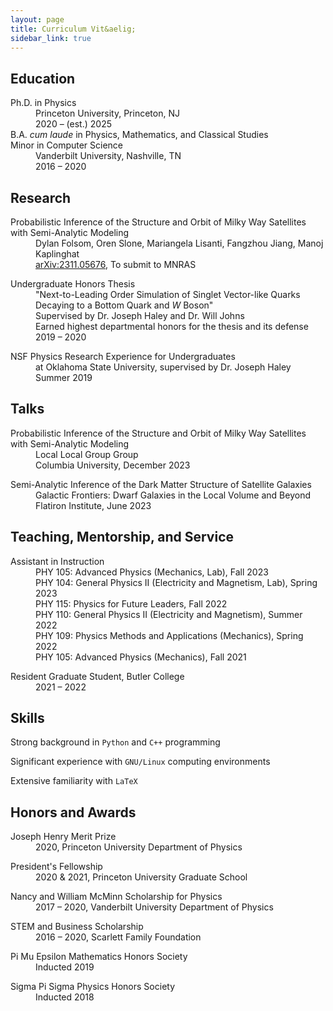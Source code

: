 ```yaml
---
layout: page
title: Curriculum Vit&aelig;
sidebar_link: true
---
```


## Education
<dl>
  <dt>Ph.D. in Physics</dt>
  <dd>Princeton University, Princeton, NJ<br> 2020 &ndash; (est.) 2025</dd>

  <dt>B.A. <em>cum laude</em> in Physics, Mathematics, and Classical Studies<br>Minor in Computer Science</dt>
  <dd>Vanderbilt University, Nashville, TN <br> 2016 &ndash; 2020</dd>
</dl>

## Research
<dl>
  <dt>Probabilistic Inference of the Structure and Orbit of Milky Way Satellites with Semi-Analytic Modeling</dt>
  <dd>Dylan Folsom, Oren Slone, Mariangela Lisanti, Fangzhou Jiang, Manoj Kaplinghat<br> 
    <a href="https://ui.adsabs.harvard.edu/abs/2023arXiv231105676F/abstract">arXiv:2311.05676</a>, To submit to MNRAS </dd>
</dl>

<dl>
  <dt>Undergraduate Honors Thesis</dt>
  <dd>"Next-to-Leading Order Simulation of Singlet Vector-like Quarks Decaying to a Bottom Quark and <em>W</em> Boson" <br> 
    Supervised by Dr.&nbsp;Joseph Haley and Dr.&nbsp;Will Johns <br> 
    Earned highest departmental honors for the thesis and its defense <br>
  2019 &ndash; 2020</dd>
</dl>

<dl>
  <dt>NSF Physics Research Experience for Undergraduates</dt>
  <dd>at Oklahoma State University, supervised by Dr.&nbsp;Joseph Haley <br> Summer 2019</dd>
</dl>

## Talks
<dl>
  <dt>Probabilistic Inference of the Structure and Orbit of Milky Way Satellites with Semi-Analytic Modeling</dt>
  <dd>Local Local Group Group <br>
    Columbia University, December 2023</dd>
</dl>

<dl>
  <dt>Semi-Analytic Inference of the Dark Matter Structure of Satellite Galaxies</dt>
  <dd>Galactic Frontiers: Dwarf Galaxies in the Local Volume and Beyond <br>
    Flatiron Institute, June 2023</dd>
</dl>

## Teaching, Mentorship, and Service
<dl>
  <dt>Assistant in Instruction</dt>
  <dd>PHY 105: Advanced Physics (Mechanics, Lab), Fall 2023</dd>
  <dd>PHY 104: General Physics II (Electricity and Magnetism, Lab), Spring 2023</dd>
  <dd>PHY 115: Physics for Future Leaders, Fall 2022</dd>
  <dd>PHY 110: General Physics II (Electricity and Magnetism), Summer 2022</dd>
  <dd>PHY 109: Physics Methods and Applications (Mechanics), Spring 2022</dd>
  <dd>PHY 105: Advanced Physics (Mechanics), Fall 2021</dd>
</dl>

<dl>
  <dt>Resident Graduate Student, Butler College</dt>
  <dd>2021 &ndash; 2022</dd>
</dl>

## Skills
Strong background in <code>Python</code> and <code>C++</code> programming  

Significant experience with <code>GNU/Linux</code> computing environments  

Extensive familiarity with <code>LaTeX</code>

## Honors and Awards
<dl>
  <dt>Joseph Henry Merit Prize</dt>
  <dd>2020, Princeton University Department of Physics</dd>
</dl>

<dl>
  <dt>President's Fellowship</dt>
  <dd>2020 & 2021, Princeton University Graduate School</dd>
</dl>

<dl>
  <dt>Nancy and William McMinn Scholarship for Physics</dt>
  <dd>2017 &ndash; 2020, Vanderbilt University Department of Physics</dd>
</dl>

<dl>
  <dt>STEM and Business Scholarship</dt>
  <dd>2016 &ndash; 2020, Scarlett Family Foundation</dd>
</dl>

<dl>
  <dt>Pi Mu Epsilon Mathematics Honors Society</dt>
  <dd>Inducted 2019</dd>
</dl>
<dl>
  <dt>Sigma Pi Sigma Physics Honors Society</dt>
  <dd>Inducted 2018</dd>
</dl>



